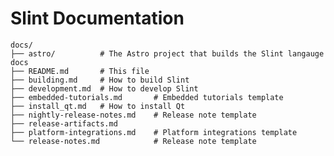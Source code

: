 <!-- Copyright © SixtyFPS GmbH <info@slint.dev> ; SPDX-License-Identifier: MIT -->

# Slint Documentation

```
docs/
├── astro/          # The Astro project that builds the Slint langauge docs
├── README.md       # This file
├── building.md     # How to build Slint
├── development.md  # How to develop Slint
├── embedded-tutorials.md       # Embedded tutorials template
├── install_qt.md   # How to install Qt
├── nightly-release-notes.md    # Release note template
├── release-artifacts.md
├── platform-integrations.md    # Platform integrations template
└── release-notes.md            # Release note template
```

